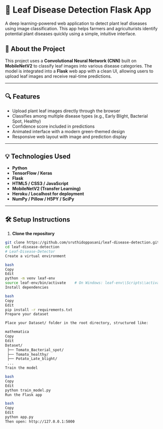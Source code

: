 # 🌿 Leaf Disease Detection Flask App

A deep learning-powered web application to detect plant leaf diseases using image classification. This app helps farmers and agriculturists identify potential plant diseases quickly using a simple, intuitive interface.

## 🧪 About the Project

This project uses a **Convolutional Neural Network (CNN)** built on **MobileNetV2** to classify leaf images into various disease categories. The model is integrated into a **Flask** web app with a clean UI, allowing users to upload leaf images and receive real-time predictions.

---

## 🔍 Features

- Upload plant leaf images directly through the browser
- Classifies among multiple disease types (e.g., Early Blight, Bacterial Spot, Healthy)
- Confidence score included in predictions
- Animated interface with a modern green-themed design
- Responsive web layout with image and prediction display

---

## 💡 Technologies Used

- **Python**   
- **TensorFlow / Keras**   
- **Flask** 
- **HTML5 / CSS3 / JavaScript**  
- **MobileNetV2 (Transfer Learning)**  
- **Heroku / Localhost for deployment**  
- **NumPy / Pillow / H5PY / SciPy**

---

## 🛠️ Setup Instructions

1. **Clone the repository**

```bash
git clone https://github.com/sruthidoppasani/leaf-disease-detection.git
cd leaf-disease-detection
# Leaf-Disease-Detector
Create a virtual environment

bash
Copy
Edit
python -m venv leaf-env
source leaf-env/bin/activate    # On Windows: leaf-env\\Scripts\\activate
Install dependencies

bash
Copy
Edit
pip install -r requirements.txt
Prepare your dataset

Place your Dataset/ folder in the root directory, structured like:

mathematica
Copy
Edit
Dataset/
 ├── Tomato_Bacterial_spot/
 ├── Tomato_healthy/
 ├── Potato_Late_blight/
 ...
Train the model

bash
Copy
Edit
python train_model.py
Run the Flask app

bash
Copy
Edit
python app.py
Then open: http://127.0.0.1:5000
